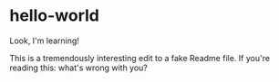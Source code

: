 # hello-world
Look, I'm learning!

This is a tremendously interesting edit to a fake Readme file.  If you're reading this: what's wrong with you?

